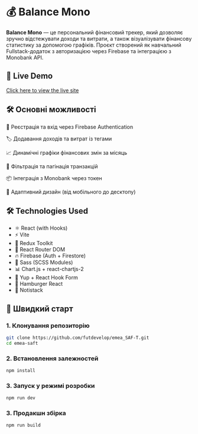 # 💰 Balance Mono

**Balance Mono** — це персональний фінансовий трекер, який дозволяє зручно відстежувати доходи та витрати, а також візуалізувати фінансову статистику за допомогою графіків.
Проєкт створений як навчальний Fullstack-додаток з авторизацією через Firebase та інтеграцією з Monobank API.

## 🔗 Live Demo

[Click here to view the live site](https://futdevelop.github.io/balance-mono/#/home)

## 🛠️ Основні можливості

🔐 Реєстрація та вхід через Firebase Authentication

🏷️ Додавання доходів та витрат із тегами

📈 Динамічні графіки фінансових змін за місяць

🔎 Фільтрація та пагінація транзакцій

📦 Інтеграція з Monobank через токен

📱 Адаптивний дизайн (від мобільного до десктопу)

## 🛠️ Technologies Used

- ⚛️ React (with Hooks)
- ⚡ Vite
- 🔁 Redux Toolkit
- 🧭 React Router DOM
- 🔥 Firebase (Auth + Firestore)
- 💅 Sass (SCSS Modules)
- 📊 Chart.js + react-chartjs-2
- 🧰 Yup + React Hook Form
- 🍔 Hamburger React
- 🔔 Notistack

## 🚀 Швидкий старт

### 1. Клонування репозиторію

```bash
git clone https://github.com/futdevelop/emea_SAF-T.git
cd emea-saft
```

### 2. Встановлення залежностей

```bash
npm install
```

### 3. Запуск у режимі розробки

```bash
npm run dev
```

### 3. Продакшн збірка

```bash
npm run build
```
